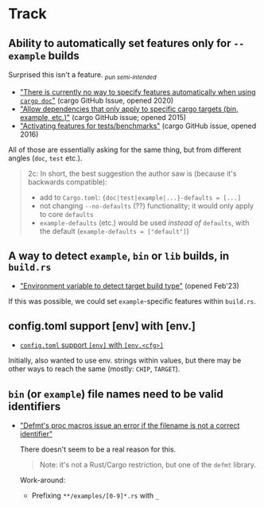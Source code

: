# Track

## Ability to automatically set features only for `--example` builds

Surprised this isn't a feature. <sub>*pun semi-intended*</sub>

- ["There is currently no way to specify features automatically when using `cargo doc`"](https://github.com/rust-lang/cargo/issues/8905) (cargo GitHub Issue, opened 2020)
- ["Allow dependencies that only apply to specific cargo targets (bin, example, etc.)"](https://github.com/rust-lang/cargo/issues/1982) (cargo GitHub issue; opened 2015)
- ["Activating features for tests/benchmarks"](https://github.com/rust-lang/cargo/issues/2911) (cargo GitHub issue, opened 2016)

All of those are essentially asking for the same thing, but from different angles (`doc`, `test` etc.).

>2c:
>In short, the best suggestion the author saw is (because it's backwards compatible):
>
>- add to `Cargo.toml`: `{doc|test|example|...}-defaults = [...]`
>- not changing `--no-defaults` (??) functionality; it would only apply to core `defaults`
>- `example-defaults` (etc.) would be used *instead of* `defaults`, with the default (`example-defaults = ["default"]`)


## A way to detect `example`, `bin` or `lib` builds, in `build.rs`

- ["Environment variable to detect target build type"](https://github.com/rust-lang/cargo/issues/11714) (opened Feb'23)

If this was possible, we could set `example`-specific features within `build.rs`.

## config.toml support [env] with [env.<cfg>]

- [`config.toml` support `[env]` with `[env.<cfg>]`](https://github.com/rust-lang/cargo/issues/10273)

Initially, also wanted to use env. strings within values, but there may be other ways to reach the same (mostly: `CHIP`, `TARGET`).


## `bin` (or `example`) file names need to be valid identifiers

- ["Defmt's proc macros issue an error if the filename is not a correct identifier"](https://github.com/knurling-rs/defmt/issues/853)

	There doesn't seem to be a real reason for this.
	
	>Note: it's not a Rust/Cargo restriction, but one of the `defmt` library.

	Work-around: 
	
	- Prefixing `**/examples/[0-9]*.rs` with `_`
	
	